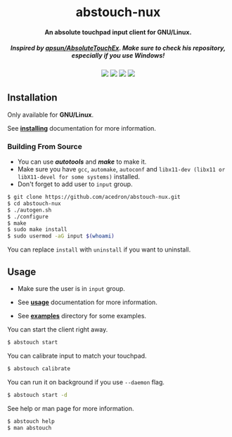 <p align="center">
  <h1 align="center">abstouch-nux</h1>
  <h4 align="center">An absolute touchpad input client for GNU/Linux.</h4>
  <h5 align="center">Inspired by <a href="https://github.com/apsun/AbsoluteTouchEx">apsun/AbsoluteTouchEx</a>. Make sure to check his repository, especially if you use Windows!</h5>

  <h6 align="center">
    <a href="https://github.com/acedron/abstouch-nux" alt="License">
      <img src="https://img.shields.io/github/license/acedron/abstouch-nux?style=for-the-badge"></a>
    <a href="https://github.com/acedron/abstouch-nux/releases/latest" alt="Latest Release">
      <img src="https://img.shields.io/github/v/release/acedron/abstouch-nux?include_prereleases&style=for-the-badge"></a>
    <a href="https://github.com/acedron/abstouch-nux/commits/master" alt="Maintenance">
      <img src="https://img.shields.io/maintenance/yes/2021?style=for-the-badge"></a>
    <a href="https://github.com/acedron/abstouch-nux/commit/master" alt="AUR Maintainer">
      <img src="https://img.shields.io/github/last-commit/acedron/abstouch-nux?style=for-the-badge"></a>
  </h6>
</p>


## Installation

Only available for **GNU/Linux**.

See **[installing](https://github.com/acedron/abstouch-nux/blob/master/doc/installing.md)** documentation for more information.

### Building From Source

* You can use ***autotools*** and ***make*** to make it.
* Make sure you have `gcc`, `automake`, `autoconf` and `libx11-dev (libx11 or libX11-devel for some systems)` installed.
* Don't forget to add user to `input` group.

```bash
$ git clone https://github.com/acedron/abstouch-nux.git
$ cd abstouch-nux
$ ./autogen.sh
$ ./configure
$ make
$ sudo make install
$ sudo usermod -aG input $(whoami)
```

You can replace `install` with `uninstall` if you want to uninstall.

## Usage
* Make sure the user is in `input` group.

* See **[usage](https://github.com/acedron/abstouch-nux/blob/master/doc/usage.md)** documentation for more information.

* See **[examples](https://github.com/acedron/abstouch-nux/tree/master/examples)** directory for some examples.

You can start the client right away.

```bash
$ abstouch start
```

You can calibrate input to match your touchpad.

```bash
$ abstouch calibrate
```

You can run it on background if you use `--daemon` flag.

```bash
$ abstouch start -d
```

See help or man page for more information.

```bash
$ abstouch help
$ man abstouch
```
